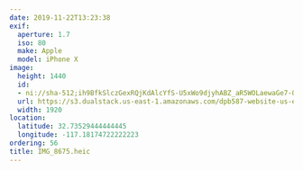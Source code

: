 ```yaml
---
date: 2019-11-22T13:23:38
exif:
  aperture: 1.7
  iso: 80
  make: Apple
  model: iPhone X
image:
  height: 1440
  id:
  - ni://sha-512;ih9BfkSlczGexRQjKdAlcYfS-U5xWo9djyhABZ_aR5WOLaewaGe7-Oo6pmK_z2ujwvs5ntGva9r4Bxir4yxIHA
  url: https://s3.dualstack.us-east-1.amazonaws.com/dpb587-website-us-east-1/asset/gallery/2019-san-diego/b857f282-2827-8f6e-9efd-3767646d9e66~1920.jpg
  width: 1920
location:
  latitude: 32.73529444444445
  longitude: -117.18174722222223
ordering: 56
title: IMG_8675.heic
---
```

